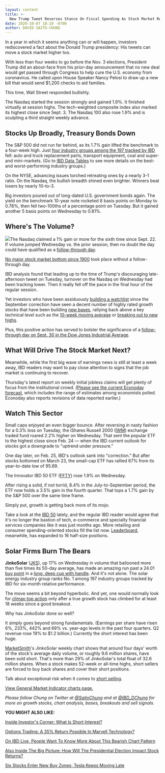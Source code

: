 ```yaml
---
layout: content
title: >-
  New Trump Tweet Reverses Stance On Fiscal Spending As Stock Market Reacts Bullishly
date: 2020-10-07 18:10 -0700
author: DAVID SAITO-CHUNG
---
```






In a year in which it seems anything can or will happen, investors rediscovered a fact about the Donald Trump presidency: His tweets can move a stock market higher too.




With less than four weeks to go before the Nov. 3 elections, President Trump did an about-face from his prior-day announcement that no new deal would get passed through Congress to help cure the U.S. economy from coronavirus. He called upon House Speaker Nancy Pelosi to draw up a new bill that would send $1,200 checks to aid families.


This time, Wall Street responded bullishly.


The Nasdaq started the session strongly and gained 1.9%. It finished virtually at session highs. The tech-weighted composite index also marked its highest close since Sept. 3. The Nasdaq 100 also rose 1.9% and is sculpting a third straight weekly advance.


Stocks Up Broadly, Treasury Bonds Down
--------------------------------------


The S&P 500 did not run far behind, as its 1.7% gain lifted the benchmark to a four-week high. Just [four industry groups among the 197 tracked by IBD](https://www.investors.com/ibd-data-tables/) fell: auto and truck replacement parts, transport equipment, coal and super- and mini-markets. (Go to [IBD Data Tables](https://www.investors.com/ibd-data-tables/) to see more details on the best- and worst-performing industry groups.)


On the NYSE, advancing issues torched retreating ones by a nearly 3-1 ratio. On the Nasdaq, the bullish breadth shined even brighter. Winners beat losers by nearly 10-to-3.


Big investors poured out of long-dated U.S. government bonds again. The yield on the benchmark 10-year note rocketed 8 basis points on Monday to 0.78%, then fell two-100ths of a percentage point on Tuesday. But it gained another 5 basis points on Wednesday to 0.81%.


Where's The Volume?
-------------------


![](https://www.investors.com/wp-content/uploads/2020/10/MP102720-182x300.jpg)The Nasdaq claimed a 1% gain or more for the sixth time since Sept. 22. If volume jumped Wednesday vs. the prior session, then no doubt the day could have qualified as a [follow-through day](https://www.investors.com/how-to-invest/investors-corner/what-is-a-follow-through-day/).


[No major stock market bottom since 1900](https://www.investors.com/how-to-invest/investors-corner/how-a-follow-through-day-sparked-a-market-bottom-one-century-ago/) took place without a follow-through day.


IBD analysis found that leading up to the time of Trump's discouraging late-afternoon tweet on Tuesday, turnover on the Nasdaq on Wednesday had been tracking lower. Then it really fell off the pace in the final hour of the regular session.


Yet investors who have been assiduously [building a watchlist](https://www.investors.com/how-to-invest/investors-corner/stock-market-correction-put-to-use-build-a-watchlist/) since the September correction have seen a decent number of highly rated growth stocks that have been building [new bases](https://www.investors.com/how-to-invest/investors-corner/investor-basics-why-learning-base-patterns-gets-the-ball-rolling/), rallying back above a key technical level such as the [10-week moving average](https://www.investors.com/how-to-invest/investors-corner/add-trading-playbook-rebound-10-week-line/) or [breaking out to new highs](https://www.investors.com/how-to-invest/investors-corner/what-is-stock-breakout/).


Plus, this positive action has served to bolster the significance of a [follow-through day on Sept. 30 in the Dow Jones Industrial Average](https://www.investors.com/market-trend/the-big-picture/stock-market-gives-bullish-signal/).


What Will Drive The Stock Market Next?
--------------------------------------


Meanwhile, while the first big wave of earnings news is still at least a week away, IBD readers may want to pay close attention to signs that the job market is continuing to recover.


Thursday's latest report on weekly initial jobless claims will get plenty of focus from the institutional crowd. [(Please see the current Econoday forecast](https://research.investors.com/economic-calendar/), which includes the range of estimates among economists polled. Econoday also reports revisions of data reported earlier.)


Watch This Sector
-----------------


Small caps enjoyed an even bigger bounce. After reversing in nasty fashion for a 0.3% loss on Tuesday, the iShares Russell 2000 ([IWM](https://research.investors.com/quote.aspx?symbol=IWM)) exchange traded fund roared 2.2% higher on Wednesday. That sent the popular ETF to the highest close since Feb. 24 — when the IBD current outlook for stocks got a downgrade to "uptrend under pressure."


One day later, on Feb. 25, IBD's outlook sank into "correction." But after stocks bottomed on March 23, the small-cap ETF has rallied 67% from its year-to-date low of 95.69.


The Innovator IBD 50 ETF ([FFTY](https://research.investors.com/quote.aspx?symbol=FFTY)) rose 1.9% on Wednesday.


After rising a solid, if not torrid, 8.4% in the July-to-September period, the ETF now holds a 3.5% gain in the fourth quarter. That tops a 1.7% gain by the S&P 500 over the same time frame.


Simply put, growth is getting back more of its mojo.


Take a look at the [IBD 50](https://leaderboard.investors.com/#/ibd50/full) lately, and the regular IBD reader would agree that it's no longer the bastion of tech, e-commerce and specialty financial services companies like it was just months ago. More retailing and consumer spending-oriented stocks fill the list now. [Leaderboard](https://leaderboard.investors.com/#/leaders/leadersnearabuypoint), meanwhile, has expanded to 16 half-size positions.


Solar Firms Burn The Bears
--------------------------


**JinkoSolar** ([JKS](https://research.investors.com/quote.aspx?symbol=JKS)), up 17% on Wednesday in volume that ballooned more than five times its 50-day average, has made an amazing run past a 24.01 [buy point](https://www.investors.com/how-to-invest/investors-corner/chart-reading-basics-how-a-buy-point-marks-a-time-of-opportunity/) in a [long, deep cup with handle](https://www.investors.com/how-to-invest/investors-corner/deep-cup-with-handle-can-work-in-bear-market/). And it's not alone. The solar energy industry group ranks No. 1 among 197 industry groups tracked by IBD for six-month relative performance.



The move seems a bit beyond hyperbolic. And yet, one would normally look for [climax-top action](https://www.investors.com/how-to-invest/investors-corner/sell-rules-using-climax-top-convert-paper-gains-real-profits/) only after a true growth stock has climbed for at least 18 weeks since a good breakout.


Why has JinkoSolar done so well?


It simply goes beyond strong fundamentals. (Earnings per share have risen 6%, 233%, 442% and 69% vs. year-ago levels in the past four quarters. Q2 revenue rose 19% to $1.2 billion.) Currently the short interest has been huge.


[MarketSmith](https://marketsmith.investors.com/?src=A012BF)'s JinkoSolar weekly chart shows that around four days' worth of the stock's average daily volume, or roughly 9.6 million shares, have been sold short. That's more than 29% of JinkoSolar's total float of 32.6 million shares. When a stock makes 52-week or all-time highs, short sellers are forced to buy back shares and cover their short positions.


Talk about exceptional risk when it comes to [short selling](https://www.investors.com/category/research/the-short-side/).


[View General Market Indicator charts page.](https://www.investors.com/wp-content/uploads/2020/10/IBD0710173405GMI2.pdf)


*Please follow Chung on Twitter at [@SaitoChung](https://twitter.com/SaitoChung) and at [@IBD\_DChung](https://twitter.com/IBD_DChung) for more on growth stocks, chart analysis, bases, breakouts and sell signals.*


**YOU MIGHT ALSO LIKE:**


[Inside Investor's Corner: What Is Short Interest?](https://www.investors.com/how-to-invest/investors-corner/what-is-short-interest/)


[Options Trading: A 35% Return Possible In Marvell Technology?](https://www.investors.com/research/options/mrvl-stock-bullish-option-traders-have-sights-set-on-35-return/)


[On IBD Live, People Want To Know More About This Bearish Chart Pattern](https://www.investors.com/how-to-invest/investors-corner/how-to-sell-stocks-short-4-key-characteristics-of-a-head-and-shoulders-pattern/)


[Also Inside The Big Picture: How Will The Presidential Election Impact Stock Returns?](https://www.investors.com/market-trend/the-big-picture/top-stocks-outperform-market-indexes-how-will-the-presidential-election-affect-future-returns/)


[Six Stocks Enter New Buy Zones; Tesla Keeps Moving Late](https://www.investors.com/market-trend/stock-market-today/dow-jones-futures-stock-market-rally-on-trump-tweet-elon-musk-tesla-milestone-fastly-alibaba-buy-zones/)




